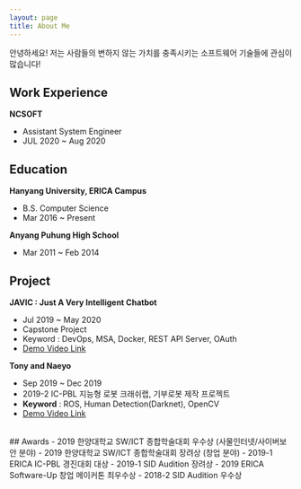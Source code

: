 ```yaml
---
layout: page
title: About Me
---
```


<div class="message">
  안녕하세요! 저는 사람들의 변하지 않는 가치를 충족시키는 소프트웨어 기술들에 관심이 많습니다!
</div>

## Work Experience
**NCSOFT**
- Assistant System Engineer
- JUL 2020 ~ Aug 2020

## Education
**Hanyang University, ERICA Campus**
- B.S. Computer Science
- Mar 2016 ~ Present

**Anyang Puhung High School**
- Mar 2011 ~ Feb 2014


## Project
**JAVIC : Just A Very Intelligent Chatbot**
- Jul 2019 ~ May 2020
- Capstone Project
- Keyword : DevOps, MSA, Docker, REST API Server, OAuth
- [Demo Video Link](https://www.youtube.com/watch?v=PHlWZzqrfWQ&feature=youtu.be)

**Tony and Naeyo**
- Sep 2019 ~ Dec 2019
- 2019-2 IC-PBL 지능형 로봇 크래쉬랩, 기부로봇 제작 프로젝트
- **Keyword** : ROS, Human Detection(Darknet), OpenCV
- [Demo Video Link](https://www.youtube.com/watch?v=lqM59gqJGaY)


<br>
## Awards
- 2019 한양대학교 SW/ICT 종합학술대회 우수상 (사물인터넷/사이버보안 분야)
- 2019 한양대학교 SW/ICT 종합학술대회 장려상 (창업 분야)
- 2019-1 ERICA IC-PBL 경진대회 대상
- 2019-1 SID Audition 장려상
- 2019 ERICA Software-Up 창업 메이커톤 최우수상
- 2018-2 SID Audition 우수상